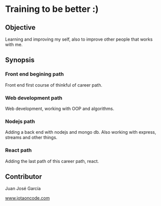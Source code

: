 # Training to be better :)

## Objective

Learning and improving my self, also to improve other people that works with me.

## Synopsis

### Front end begining path

Front end first course of thinkful of career path.

### Web development path

Web development, working with OOP and algorithms.

### Nodejs path

Adding a back end with nodejs and mongo db. Also working with express, streams and other things.

### React path

Adding the last path of this career path, react.

## Contributor

Juan José García

www.jotaoncode.com
